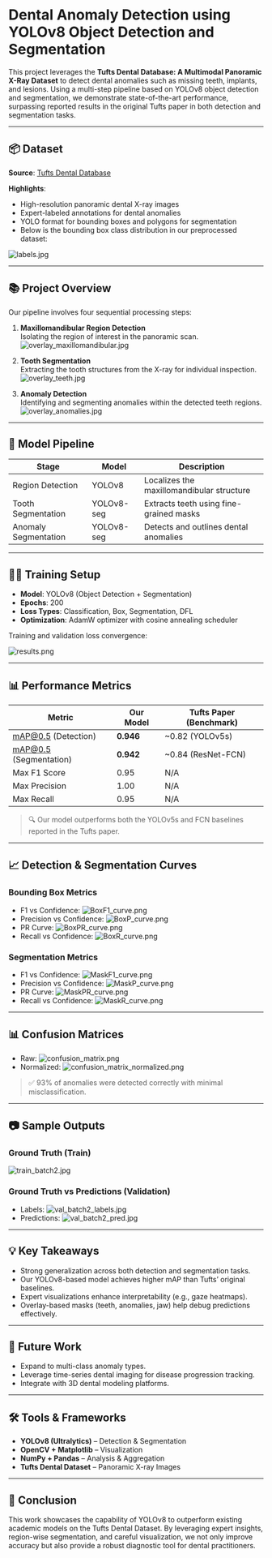 
# Dental Anomaly Detection using YOLOv8 Object Detection and Segmentation

This project leverages the **Tufts Dental Database: A Multimodal Panoramic X-Ray Dataset** to detect dental anomalies such as missing teeth, implants, and lesions. Using a multi-step pipeline based on YOLOv8 object detection and segmentation, we demonstrate state-of-the-art performance, surpassing reported results in the original Tufts paper in both detection and segmentation tasks.

---

## 📦 Dataset

**Source**: [Tufts Dental Database](https://arxiv.org/abs/2312.06226)

**Highlights**:
- High-resolution panoramic dental X-ray images
- Expert-labeled annotations for dental anomalies
- YOLO format for bounding boxes and polygons for segmentation
- Below is the bounding box class distribution in our preprocessed dataset:

![labels.jpg](TUFTS-project/medical_segmentation/exp_augmented9)

---

## 📚 Project Overview

Our pipeline involves four sequential processing steps:

1. **Maxillomandibular Region Detection**  
   Isolating the region of interest in the panoramic scan.  
   ![overlay_maxillomandibular.jpg](TUFTS-project\overlay_maxillomandibular.jpg)


2. **Tooth Segmentation**  
   Extracting the tooth structures from the X-ray for individual inspection.  
   ![overlay_teeth.jpg](TUFTS-project\overlay_teeth.jpg)

3. **Anomaly Detection**  
   Identifying and segmenting anomalies within the detected teeth regions.  
   ![overlay_anomalies.jpg](TUFTS-project\overlay_anomalies.jpg)

---

## 🧠 Model Pipeline

| Stage               | Model     | Description                                  |
|---------------------|-----------|----------------------------------------------|
| Region Detection    | YOLOv8    | Localizes the maxillomandibular structure    |
| Tooth Segmentation  | YOLOv8-seg| Extracts teeth using fine-grained masks      |
| Anomaly Segmentation| YOLOv8-seg| Detects and outlines dental anomalies        |

---

## 🏋️‍♂️ Training Setup

- **Model**: YOLOv8 (Object Detection + Segmentation)
- **Epochs**: 200
- **Loss Types**: Classification, Box, Segmentation, DFL
- **Optimization**: AdamW optimizer with cosine annealing scheduler

Training and validation loss convergence:

![results.png](TUFTS-project\medical_segmentation\exp_augmented9\results.png)

---

## 📊 Performance Metrics

| Metric               | Our Model  | Tufts Paper (Benchmark) |
|----------------------|------------|--------------------------|
| mAP@0.5 (Detection)  | **0.946**  | ~0.82 (YOLOv5s)          |
| mAP@0.5 (Segmentation)| **0.942** | ~0.84 (ResNet-FCN)       |
| Max F1 Score         | 0.95       | N/A                      |
| Max Precision        | 1.00       | N/A                      |
| Max Recall           | 0.95       | N/A                      |

> 🔍 Our model outperforms both the YOLOv5s and FCN baselines reported in the Tufts paper.

---

## 📈 Detection & Segmentation Curves

### Bounding Box Metrics
- F1 vs Confidence: ![BoxF1_curve.png](TUFTS-project\medical_segmentation\exp_augmented9\BoxF1_curve.png)
- Precision vs Confidence: ![BoxP_curve.png](TUFTS-project\medical_segmentation\exp_augmented9\BoxP_curve.png)
- PR Curve: ![BoxPR_curve.png](TUFTS-project\medical_segmentation\exp_augmented9\BoxPR_curve.png)
- Recall vs Confidence: ![BoxR_curve.png](TUFTS-project\medical_segmentation\exp_augmented9\BoxR_curve.png)

### Segmentation Metrics
- F1 vs Confidence: ![MaskF1_curve.png](TUFTS-project\medical_segmentation\exp_augmented9\MaskF1_curve.png)
- Precision vs Confidence: ![MaskP_curve.png](TUFTS-project\medical_segmentation\exp_augmented9\MaskP_curve.png)
- PR Curve: ![MaskPR_curve.png](TUFTS-project\medical_segmentation\exp_augmented9\MaskPR_curve.png)
- Recall vs Confidence: ![MaskR_curve.png](TUFTS-project\medical_segmentation\exp_augmented9\MaskR_curve.png)

---

## 📊 Confusion Matrices

- Raw: ![confusion_matrix.png](TUFTS-project\medical_segmentation\exp_augmented9\confusion_matrix.png)
- Normalized: ![confusion_matrix_normalized.png](TUFTS-project\medical_segmentation\exp_augmented9\confusion_matrix_normalized.png)

> ✅ 93% of anomalies were detected correctly with minimal misclassification.

---

## 📷 Sample Outputs

### Ground Truth (Train)
![train_batch2.jpg](TUFTS-project\medical_segmentation\exp_augmented9\train_batch2.jpg)

### Ground Truth vs Predictions (Validation)
- Labels: ![val_batch2_labels.jpg](TUFTS-project\medical_segmentation\exp_augmented9\val_batch2_labels.jpg)
- Predictions: ![val_batch2_pred.jpg](TUFTS-project\medical_segmentation\exp_augmented9\val_batch2_pred.jpg)

---

## 💡 Key Takeaways

- Strong generalization across both detection and segmentation tasks.
- Our YOLOv8-based model achieves higher mAP than Tufts’ original baselines.
- Expert visualizations enhance interpretability (e.g., gaze heatmaps).
- Overlay-based masks (teeth, anomalies, jaw) help debug predictions effectively.

---

## 🔮 Future Work

- Expand to multi-class anomaly types.
- Leverage time-series dental imaging for disease progression tracking.
- Integrate with 3D dental modeling platforms.

---

## 🛠️ Tools & Frameworks

- **YOLOv8 (Ultralytics)** – Detection & Segmentation
- **OpenCV + Matplotlib** – Visualization
- **NumPy + Pandas** – Analysis & Aggregation
- **Tufts Dental Dataset** – Panoramic X-ray Images

---

## 📌 Conclusion

This work showcases the capability of YOLOv8 to outperform existing academic models on the Tufts Dental Dataset. By leveraging expert insights, region-wise segmentation, and careful visualization, we not only improve accuracy but also provide a robust diagnostic tool for dental practitioners.
